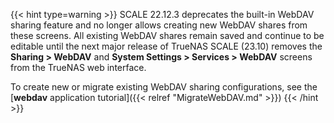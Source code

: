 ---
---

{{< hint type=warning >}}
SCALE 22.12.3 deprecates the built-in WebDAV sharing feature and no longer allows creating new WebDAV shares from these screens.
All existing WebDAV shares remain saved and continue to be editable until the next major release of TrueNAS SCALE (23.10) removes the **Sharing > WebDAV** and **System Settings > Services > WebDAV** screens from the TrueNAS web interface.

To create new or migrate existing WebDAV sharing configurations, see the [**webdav** application tutorial]({{< relref "MigrateWebDAV.md" >}})
{{< /hint >}}